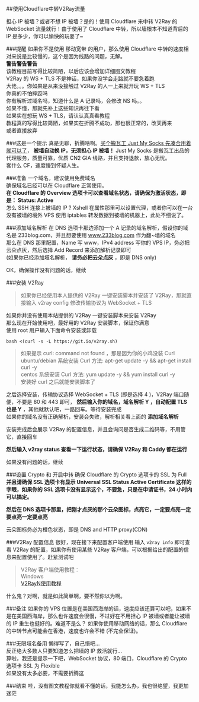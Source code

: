  ##使用Cloudflare中转V2Ray流量

担心 IP 被墙？或者不想 IP 被墙？是的！使用 Cloudflare 来中转 V2Ray 的 WebSocket 流量就行！由于使用了 Cloudflare 中转，所以墙根本不知道背后的 IP 是多少，你可以愉快的玩耍了~

###提醒
如果你不是使用 移动宽带 的用户，那么使用 Cloudflare 中转的速度相对来说是比较慢的，这个是因为线路的问题，无解。  
**警告警告警告**  
该教程目前写得比较简陋，以后应该会增加详细图文教程  
V2Ray 的 WS + TLS 不是神话，如果你没学会走路就不要急着跑  
大佬。。。你如果是从来没接触过 V2Ray 的人一上来就开玩 WS + TLS  
你真的不怕摔跤吗  
你有解析过域名吗，知道什么是 A 记录吗，会修改 NS 吗。。  
如果不懂，那就先补上这些知识再往下看  
如果实在想玩 WS + TLS，请认认真真看教程  
教程真的写得比较简陋，如果实在折腾不成功，那也很正常的，改天再来  
或者直接放弃

###这是一个提示
真是无聊，折腾啥啊。[买个搬瓦工 Just My Socks 先凑合用着就可以了](https://justmysocks.xyz/buy-justmysocks/)， **被墙自动换 IP，无须担心 IP 被墙！** Just My Socks 是搬瓦工出品的代理服务，质量可靠，优质 CN2 GIA 线路，并且支持退款，放心无忧。  
套什么 CF，速度慢到怀疑人生。

###准备
一个域名，建议使用免费域名  
确保域名已经可以在 Cloudflare 正常使用。  
**在 Cloudflare 的 Overview 选项卡可以查看域名状态，请确保为激活状态，即是： Status: Active**  
怎么 SSH 连接上被墙的 IP ? Xshell 在属性那里可以设置代理，或者你可以在一台没有被墙的境外 VPS 使用 iptables 转发数据到被墙的机器上，此处不细说了。

###添加域名解析
在 DNS 选项卡那边添加一个 A 记录的域名解析，假设你的域名是 233blog.com，并且想要使用 www.233blog.com 作为翻~墙的域名  
那么在 DNS 那里配置，Name 写 www，IPv4 address 写你的 VPS IP，务必把云朵点灰，然后选择 Add Record 来添加解析记录即可  
(如果你已经添加域名解析， **请务必把云朵点灰** ，即是 DNS only)

OK，确保操作没有问题的话，继续

###安装 V2Ray
>如果你已经使用本人提供的 V2Ray 一键安装脚本并安装了 V2Ray，那就直接输入 v2ray config 修改传输协议为 WebSocket + TLS

如果你并没有使用本站提供的 V2Ray 一键安装脚本来安装 V2Ray  
那么现在开始使用吧，最好用的 V2Ray 安装脚本，保证你满意  
使用 root 用户输入下面命令安装或卸载

`bash <(curl -s -L https://git.io/v2ray.sh)`  
>如果提示 curl: command not found ，那是因为你的小鸡没装 Curl  
>ubuntu/debian 系统安装 Curl 方法: apt-get update -y && apt-get install curl -y  
>centos 系统安装 Curl 方法: yum update -y && yum install curl -y  
>安装好 curl 之后就能安装脚本了  

之后选择安装，传输协议选择 WebSocket + TLS (即是选择 4 )，V2Ray 端口随便，不要是 80 和 443 即可， **然后输入你的域名，域名解析 Y ，自动配置 TLS 也是 Y** ，其他就默认吧，一路回车。等待安装完成  
如果你的域名没有正确解析，安装会失败，解析相关看上面的 **添加域名解析**

安装完成后会展示 V2Ray 的配置信息，并且会询问是否生成二维码等，不用管它，直接回车

**然后输入 v2ray status 查看一下运行状态，请确保 V2Ray 和 Caddy 都在运行**

如果没有问题的话，继续

###设置 Crypto 和 开启中转
确保 Cloudflare 的 Crypto 选项卡的 SSL 为 Full
**并且请确保 SSL 选项卡有显示 Universal SSL Status Active Certificate 这样的字眼，如果你的 SSL 选项卡没有显示这个，不要急，只是在申请证书，24 小时内可以搞定。**

**然后在 DNS 选项卡那里，把刚才点灰的那个云朵图标，点亮它，一定要点亮一定要点亮一定要点亮**

云朵图标务必为橙色状态，即是 DNS and HTTP proxy(CDN)

###V2Ray 配置信息
很好，现在接下来配置客户端使用
输入 `v2ray info` 即可查看 V2Ray 的配置，如果你有使用某些 V2Ray 客户端，可以根据给出的配置的信息来配置使用了。赶紧测试吧

>V2Ray 客户端使用教程：  
>Windows  
>[V2RayN使用教程](https://github.com/233boy/v2ray/wiki/V2RayN%E4%BD%BF%E7%94%A8%E6%95%99%E7%A8%8B)

什么鬼？对啊，就是如此简单啊，要不然你以为啊。

###备注
如果你的 VPS 位置是在美国西海岸的话，速度应该还算可以吧，如果不是在美国西海岸，那么也许速度会很慢，不过好在不用担心 IP 被墙或者能让被墙的 IP 重生也挺好的。难道不是么？
如果你使用移动网络的话，那么 Cloudflare 的中转节点可能会在香港，速度也许会不错 (不完全保证)。

###无限域名备用
懒得写了，自己悟吧…  
反正绝大多数人只要知道怎么把墙的 IP 救活就行…  
算啦，我还是提示一下吧，WebSocket 协议，80 端口，Cloudflare 的 Crypto 选项卡 SSL 为 Flexible  
如果没有太多必要，不需要折腾这

###结束
哇，没有图文教程你就看不懂的话，我能怎么办，我也很绝望，我更加迷茫
